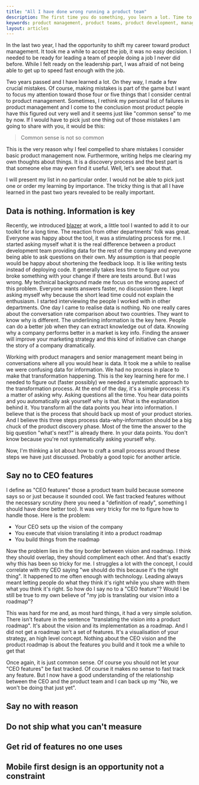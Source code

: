 ```yaml
---
title: "All I have done wrong running a product team"
description: The first time you do something, you learn a lot. Time to share that.
keywords: product management, product teams, product development, management
layout: articles
---
```


In the last two year, I had the opportunity to shift my career toward product
management. It took me a while to accept the job, it was no easy decision.
I needed to be ready for leading a team of people doing a job I never did
before. While I felt ready on the leadership part, I was afraid of not being
able to get up to speed fast enough with the job.

Two years passed and I have learned a lot. On they way, I made a few crucial
mistakes. Of course, making mistakes is part of the game but I want to focus
my attention toward those four or five things that I consider central to
product management. Sometimes, I rethink my personal list of failures in
product management and I come to the conclusion most product people have this
figured out very well and it seems just like "common sense" to me by now. If
I would have to pick just one thing out of those mistakes I am going to share
with you, it would be this:

> Common sense is not so common

This is the very reason why I feel compelled to share mistakes I consider
basic product management now. Furthermore, writing helps me clearing my own
thoughts about things. It is a discovery process and the best part is that
someone else may even find it useful. Well, let's see about that.

I will present my list in no particular order. I would not be able to pick
just one or order my learning by importance. The tricky thing is that all I
have learned in the past two years revealed to be really important.

## Data is nothing. Information is key

Recently, we introduced [blazer](https://github.com/ankane/blazer) at work,
a little tool I wanted to add it to our toolkit for a long time. The reaction
from other departments' folk was great. Everyone was happy about the tool, it
was a stimulating process for me. I started asking myself what it is the real
difference between a product development team providing data for the rest of
the company and everyone being able to ask questions on their own. My
assumption is that people would be happy about shortening the feedback loop.
It is like writing tests instead of deploying code. It generally takes less
time to figure out you broke something with your change if there are tests
around. But I was wrong. My technical background made me focus on the wrong
aspect of this problem. Everyone wants answers faster, no discussion there.
I kept asking myself why because the short lead time could not explain the
enthusiasm. I started interviewing the people I worked with in other
departments. One day I came to realise data is nothing. No one really cares
about the conversation rate comparison about two countries. They want to know
why is different. The underlining information is the key here. People can do
a better job when they can extract knowledge out of data. Knowing why
a company performs better in a market is key info. Finding the answer will
improve your marketing strategy and this kind of initiative can change the
story of a company dramatically.

Working with product managers and senior management meant being in
conversations where all you would hear is data. It took me a while to realise
we were confusing data for information. We had no process in place to make
that transformation happening. This is the key learning here for me. I needed
to figure out (faster possibly) we needed a systematic approach to the
transformation process. At the end of the day, it's a simple process: it's
a matter of asking why. Asking questions all the time. You hear data points
and you automatically ask yourself why is that. What is the explanation behind
it. You transform all the data points you hear into information. I believe
that is the process that should back up most of your product stories. And
I believe this three steps process data-why-information should be a big chuck
of the product discovery phase. Most of the time the answer to the big
question "what's next?" is already there. In your data points. You don't know
because you're not systematically asking yourself why.

Now, I'm thinking a lot about how to craft a small process around these steps
we have just discussed. Probably a good topic for another article.

## Say no to CEO features

I define as "CEO features" those a product team build because someone says so
or just because it sounded cool. We fast tracked features without the
necessary scrutiny (here you need a "definition of ready", something I should
have done better too). It was very tricky for me to figure how to handle
those. Here is the problem:

- Your CEO sets up the vision of the company
- You execute that vision translating it into a product roadmap
- You build things from the roadmap

Now the problem lies in the tiny border between vision and roadmap. I think
they should overlap, they should compliment each other. And that's exactly why
this has been so tricky for me. I struggles a lot with the concept, I could
correlate with my CEO saying "we should do this because it's the right thing".
It happened to me often enough with technology. Leading always meant letting
people do what they think it's right while you share with them what you think
it's right. So how do I say no to a "CEO feature"? Would I be still be true to
my own believe of "my job is translating our vision into a roadmap"?

This was hard for me and, as most hard things, it had a very simple solution.
There isn't feature in the sentence "translating the vision into a product
roadmap". It's about the vision and its implementation as a roadmap. And I did
not get a roadmap isn't a set of features. It's a visualisation of your
strategy, an high level concept. Nothing about the CEO vision and the product
roadmap is about the features you build and it took me a while to get that

Once again, it is just common sense. Of course you should not let your "CEO
features" be fast tracked. Of course it makes no sense to fast track any
feature. But I now have a good understanding of the relationship between the
CEO and the product team and I can back up my "No, we won't be doing that just
yet".

## Say no with reason

## Do not ship what you can't measure

## Get rid of features no one uses

## Mobile first design is an opportunity not a constraint
